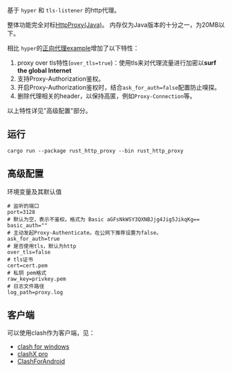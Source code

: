 基于 `hyper` 和 `tls-listener` 的http代理。

整体功能完全对标[HttpProxy(Java)](https://github.com/arloor/HttpProxy)。 内存仅为Java版本的十分之一，为20MB以下。

相比 `hyper`的[正向代理example](https://github.com/hyperium/hyper/blob/0.14.x/examples/http_proxy.rs)增加了以下特性：

1. proxy over tls特性(`over_tls=true`)：使用tls来对代理流量进行加密以**surf the global Internet**
2. 支持Proxy-Authorization鉴权。
3. 开启Proxy-Authorization鉴权时，结合`ask_for_auth=false`配置防止嗅探。
4. 删除代理相关的header，以保持高匿，例如`Proxy-Connection`等。

以上特性详见"高级配置"部分。

## 运行

```shell
cargo run --package rust_http_proxy --bin rust_http_proxy
```

## 高级配置

环境变量及其默认值

```shell
# 监听的端口
port=3128
# 默认为空，表示不鉴权。格式为 Basic aGFsNkWSY3QXNBJjg4Jig5JikqKg==
basic_auth=""
# 主动发起Proxy-Authenticate。在公网下推荐设置为false。
ask_for_auth=true
# 是否使用tls，默认为http
over_tls=false     
# tls证书
cert=cert.pem
# 私钥 pem格式
raw_key=privkey.pem
# 日志文件路径
log_path=proxy.log 
```

## 客户端

可以使用clash作为客户端，见：

- [clash for windows](https://github.com/Fndroid/clash_for_windows_pkg/releases)
- [clashX pro](https://install.appcenter.ms/users/clashx/apps/clashx-pro/distribution_groups/public)
- [ClashForAndroid](https://github.com/Kr328/ClashForAndroid/releases)